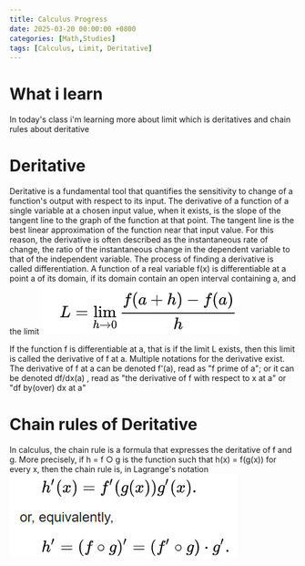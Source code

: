```yaml
---
title: Calculus Progress
date: 2025-03-20 00:00:00 +0800
categories: [Math,Studies]
tags: [Calculus, Limit, Deritative]
---
```


# What i learn
In today's class i'm learning more about limit which is deritatives and chain rules about deritative

# Deritative
Deritative is a fundamental tool that quantifies the sensitivity to change of a function's output with respect to its input. The derivative of a function of a single variable at a chosen input value, when it exists, is the slope of the tangent line to the graph of the function at that point. The tangent line is the best linear approximation of the function near that input value. For this reason, the derivative is often described as the instantaneous rate of change, the ratio of the instantaneous change in the dependent variable to that of the independent variable. The process of finding a derivative is called differentiation.
A function of a real variable f(x) is differentiable at a point a of its domain, if its domain contain an open
interval containing a, and the limit 
![Limit1](assets/Limit1.png)

If the function f is differentiable at a, that is if the limit L exists, then this limit is called the derivative of
f at a. Multiple notations for the derivative exist. The derivative of f at a can be denoted f'(a), read as "f prime of a"; or it can be denoted df/dx(a) , read as "the derivative of f with respect to x at a" or "df by(over) dx at a"

# Chain rules of Deritative
In calculus, the chain rule is a formula that expresses the deritative of f and g. More precisely, if h = f ○ g is the function such that h(x) = f(g(x)) for every x, then the chain rule is, in Lagrange's notation  
![Chain](assets/Chain.png)